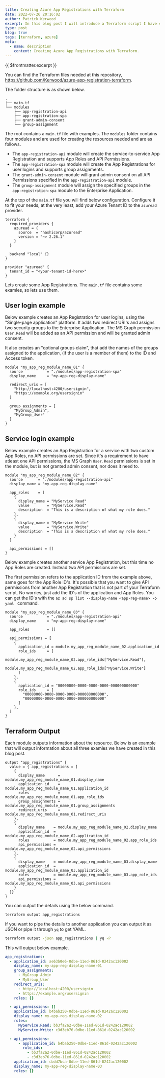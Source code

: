 ```yaml
---
title: Creating Azure App Registrations with Terraform
date: 2022-07-26 20:16:02
author: Patrick Kerwood
excerpt: In this blog post I will introduce a Terraform script I have created for managing Azure App Registrations. The code supports two different kinds of App Registrations, one for user logins with groups assignments and one for services which includes adding App Roles and API Permissions.
type: post
blog: true
tags: [terraform, azure]
meta:
  - name: description
    content: Creating Azure App Registrations with Terraform.
---
```


{{ $frontmatter.excerpt }}

You can find the Terraform files needed at this repository, <https://github.com/Kerwood/azure-app-registration-terraform>.

The folder structure is as shown below.

```
.
├── main.tf
└── modules
    ├── app-registration-api
    ├── app-registration-spa
    ├── grant-admin-consent
    └── group-assignment
```

The root contains a `main.tf` file with examples. The `modules` folder contains four modules and are used for creating the resources needed and are as follows.

- The `app-registration-api` module will create the service-to-service App Registration and supports App Roles and API Permissions.
- The `app-registration-spa` module will create the App Registrations for user logins and supports group assignments.
- The `grant-admin-consent` module will grant admin consent on all API Permissions specified in the `app-registration-api` module.
- The `group-assignment` module will assign the specified groups in the `app-registration-spa` module to the Enterprise Application.


At the top of the `main.tf` file you will find below configuration. Configure it to fit your needs, at the very least, add your Azure Tenant ID to the `azuread` provider.

```
terraform {
  required_providers {
    azuread = {
      source  = "hashicorp/azuread"
      version = "~> 2.26.1"
    }
  }

  backend "local" {}
}

provider "azuread" {
  tenant_id = "<your-tenant-id-here>"
}
```

Lets create some App Registrations. The `main.tf` file contains some examles, so lets use them.

## User login example

Below example creates an App Registration for user logins, using the "Single-page application" platform. It adds two redirect URI's and assigns two security
groups to the Enterprise Application. The MS Graph permission `User.Read` will be added as an API permission and will be granted admin consent.

It also creates an "optional groups claim", that add the names of the groups assigned to the application, (if the user is a member of them) to the ID and Access token.

```
module "my_app_reg_module_name_01" {
  source           = "./modules/app-registration-spa"
  display_name     = "my-app-reg-display-name"

  redirect_uris = [
    "http://localhost:4200/usersignin",
    "https://example.org/usersignin"
  ]

  group_assignments = [
    "MyGroup_Admin",
    "MyGroup_User"
  ]
}
```

## Service login example

Below example creates an App Registration for a service with two custom App Roles, no API permissions are set. Since it's a requirement to have atleast one API
permissions, the MS Graph `User.Read` permissions is set in the module, but is not granted admin consent, nor does it need to.

```
module "my_app_reg_module_name_02" {
  source       = "./modules/app-registration-api"
  display_name = "my-app-reg-display-name"

  app_roles    = [
    {
      display_name = "MyService Read"
      value        = "MyService.Read"
      description  = "This is a description of what my role does."
    },
    {
      display_name = "MyService Write"
      value        = "MyService.Write"
      description  = "This is a description of what my role does."
    }
  ]

  api_permissions = []
}
```

Below example creates another service App Registration, but this time no App Roles are created. Instead two API permissions are set.

The first permission refers to the application ID from the example above, same goes for the App Role ID's.
It's possible that you want to give API permissions from another App Registration that is not part of your Terraform script. No worries, just add the ID's of the application and App Roles. 
You can get the ID's with the `az ad sp list --display-name <app-reg-name> -o yaml ` command.


```
module "my_app_reg_module_name_03" {
  source           = "./modules/app-registration-api"
  display_name     = "my-app-reg-display-name"

  app_roles        = []

  api_permissions = [
    {
      application_id = module.my_app_reg_module_name_02.application_id
      role_ids     = [
        module.my_app_reg_module_name_02.app_role_ids["MyService.Read"],
        module.my_app_reg_module_name_02.app_role_ids["MyService.Write"]
      ]
    },
    {
      application_id = "00000000-0000-0000-0000-000000000000"
      role_ids     = [
        "00000000-0000-0000-0000-000000000000",
        "00000000-0000-0000-0000-000000000000"
      ]
    },
  ]
}
```

## Terraform Output

Each module outputs information about the resource. Below is an example that will output information about all three examles we have created in this blog post.

```
output "app_registrations" {
  value = { app_registrations = [
    {
      display_name      = module.my_app_reg_module_name_01.display_name
      application_id    = module.my_app_reg_module_name_01.application_id
      roles             = module.my_app_reg_module_name_01.app_role_ids
      group_assignments = module.my_app_reg_module_name_01.group_assignments
      redirect_uris     = module.my_app_reg_module_name_01.redirect_uris
    },
    {
      display_name    = module.my_app_reg_module_name_02.display_name
      application_id  = module.my_app_reg_module_name_02.application_id
      roles           = module.my_app_reg_module_name_02.app_role_ids
      api_permissions = module.my_app_reg_module_name_02.api_permissions
    },
    {
      display_name    = module.my_app_reg_module_name_03.display_name
      application_id  = module.my_app_reg_module_name_03.application_id
      roles           = module.my_app_reg_module_name_03.app_role_ids
      api_permissions = module.my_app_reg_module_name_03.api_permissions
    }
  ]}
}
``` 

You can output the details using the below command.

```sh
terraform output app_registrations
```

If you want to pipe the details to another application you can output it as JSON or pipe it through `yq` to get YAML.

```sh
terraform output -json app_registrations | yq -P
```

This will output below example.

```yaml
app_registrations:
  - application_id: ae63b0e6-0dbe-11ed-861d-0242ac120002
    display_name: my-app-reg-display-name-01
    group_assignments:
      - MyGroup_Admin
      - MyGroup_User
    redirect_uris:
      - http://localhost:4200/usersignin
      - https://example.org/usersignin
    roles: {}

  - api_permissions: []
    application_id: b4bab250-0dbe-11ed-861d-0242ac120002
    display_name: my-app-reg-display-name-02
    roles:
      MyService.Read: bb3fa2a2-0dbe-11ed-861d-0242ac120002
      MyService.Write: c3d3eb76-0dbe-11ed-861d-0242ac120002

  - api_permissions:
      - application_id: b4bab250-0dbe-11ed-861d-0242ac120002
        role_ids:
          - bb3fa2a2-0dbe-11ed-861d-0242ac120002
          - c3d3eb76-0dbe-11ed-861d-0242ac120002
    application_id: cbdd7bca-0dbe-11ed-861d-0242ac120002
    display_name: my-app-reg-display-name-03
    roles: {}

```